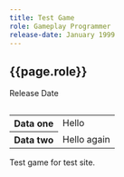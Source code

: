 ```yaml
---
title: Test Game
role: Gameplay Programmer
release-date: January 1999
---
```


## {{page.role}}

Release Date

<table align="right">
    <tr>
        <th>
            Data one
        </th>
        <td>
            Hello
        </td>
    </tr>
    <tr>
        <th>
            Data two
        </th>
        <td>
            Hello again
        </td>
    </tr>    
</table>

Test game for test site.